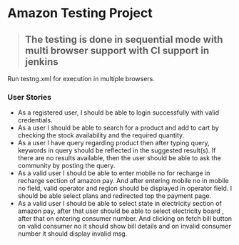 # **Amazon Testing Project**  
> ## **The testing is done in sequential mode with multi browser support with CI support in jenkins**

Run testng.xml for execution in multiple browsers.

### **User Stories**  
* As a registered user, I should be able to login successfully with valid credentials.  
* As a user I should be able to search for a product and add to cart by checking the stock availability and the required quantity.  
* As a user I have query regarding product then after typing query, keywords in query should be reflected in the suggested result(s). If there are no results available, then the user should be able to ask the community by posting the query.
* As a valid user I should be able to enter mobile no for recharge in recharge section of amazon pay. And after entering mobile no in mobile no field, valid operator and region should be displayed in operator field. I should be able select plans and redirected top the payment page.
* As a valid user I should be able to select state in electricity section of amazon pay, after that user should be able to select electricity board , after that on entering consumer number. And clicking on fetch bill button on valid consumer no it should show bill details and on invalid consumer number it should display invalid msg. 